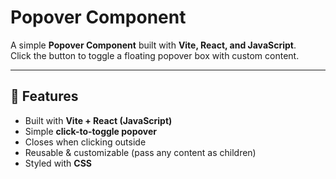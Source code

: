 # Popover Component 

A simple **Popover Component** built with **Vite, React, and JavaScript**.  
Click the button to toggle a floating popover box with custom content.  

---

## 🚀 Features
- Built with **Vite + React (JavaScript)**  
- Simple **click-to-toggle popover**  
- Closes when clicking outside  
- Reusable & customizable (pass any content as children)  
- Styled with **CSS**  
